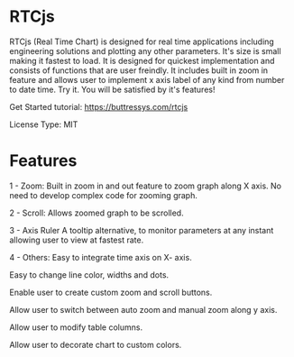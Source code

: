 # RTCjs
RTCjs (Real Time Chart) is designed for real time applications including engineering solutions and plotting any other parameters. It's size is small making it fastest to load. It is designed for quickest implementation and consists of functions that are user freindly. It includes built in zoom in feature and allows user to implement x axis label of any kind from number to date time. Try it. You will be satisfied by it's features!

Get Started tutorial:
https://buttressys.com/rtcjs

License Type:
MIT

# Features
1 - Zoom:
Built in zoom in and out feature to zoom graph along X axis. No need to develop complex code for zooming graph.

2 - Scroll:
Allows zoomed graph to be scrolled.

3 - Axis Ruler
A tooltip alternative, to monitor parameters at any instant allowing user to view at fastest rate.

4 - Others:
Easy to integrate time axis on X- axis.

Easy to change line color, widths and dots.

Enable user to create custom zoom and scroll buttons.

Allow user to switch between auto zoom and manual zoom along y axis.

Allow user to modify table columns.

Allow user to decorate chart to custom colors.
